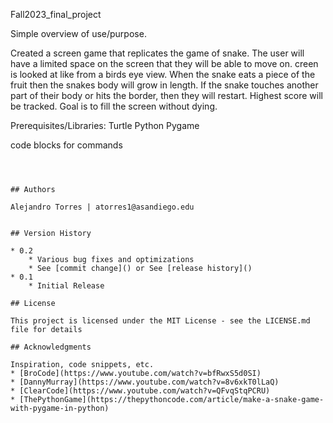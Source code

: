 Fall2023_final_project

Simple overview of use/purpose.



Created a screen game that replicates the game of snake. The user will have a limited space on the screen that they will be able to move on. creen is looked at like from a birds eye view. When the snake eats a piece of the fruit then the snakes body will grow in length. If the snake touches another part of their body or hits the border, then they will restart. Highest score will be tracked. Goal is to fill the screen without dying.

Prerequisites/Libraries:
Turtle
Python
Pygame



code blocks for commands
```



## Authors

Alejandro Torres | atorres1@asandiego.edu


## Version History

* 0.2
    * Various bug fixes and optimizations
    * See [commit change]() or See [release history]()
* 0.1
    * Initial Release

## License

This project is licensed under the MIT License - see the LICENSE.md file for details

## Acknowledgments

Inspiration, code snippets, etc.
* [BroCode](https://www.youtube.com/watch?v=bfRwxS5d0SI)
* [DannyMurray](https://www.youtube.com/watch?v=8v6xkT0lLaQ)
* [ClearCode](https://www.youtube.com/watch?v=QFvqStqPCRU)
* [ThePythonGame](https://thepythoncode.com/article/make-a-snake-game-with-pygame-in-python)
    
